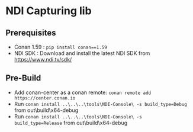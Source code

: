 # NDI Capturing lib

## Prerequisites

- Conan 1.59 : `pip install conan==1.59`
- NDI SDK : Download and install the latest NDI SDK from https://www.ndi.tv/sdk/

## Pre-Build
- Add conan-center as a conan remote: `conan remote add https://center.conan.io`
- Run `conan install ..\..\..\tools\NDI-Console\ -s build_type=Debug` from out\build\x64-debug
- Run `conan install ..\..\..\tools\NDI-Console\ -s build_type=Release` from out\build\x64-debug

